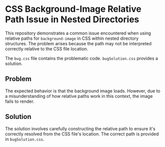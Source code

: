 # CSS Background-Image Relative Path Issue in Nested Directories

This repository demonstrates a common issue encountered when using relative paths for `background-image` in CSS within nested directory structures.  The problem arises because the path may not be interpreted correctly relative to the CSS file location.

The `bug.css` file contains the problematic code. `bugSolution.css` provides a solution.

## Problem

The expected behavior is that the background image loads. However, due to a misunderstanding of how relative paths work in this context, the image fails to render.

## Solution

The solution involves carefully constructing the relative path to ensure it's correctly resolved from the CSS file's location.  The correct path is provided in `bugSolution.css`.